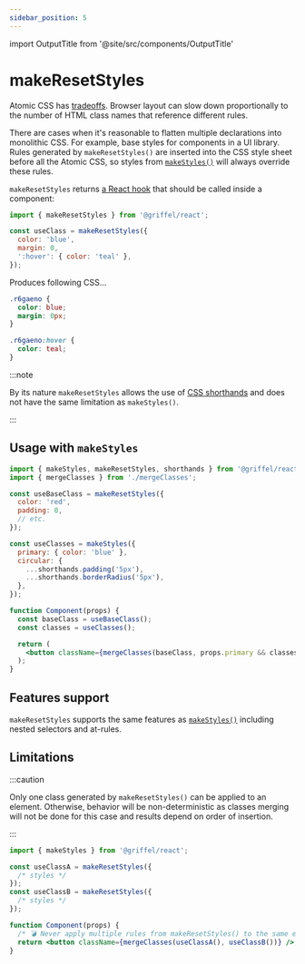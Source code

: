 ```yaml
---
sidebar_position: 5
---
```


import OutputTitle from '@site/src/components/OutputTitle'

# makeResetStyles

Atomic CSS has [tradeoffs](/react/guides/atomic-css#trade-offs).
Browser layout can slow down proportionally to the number of HTML class names that reference different rules.

There are cases when it's reasonable to flatten multiple declarations into monolithic CSS. For example, base styles for components in a UI library.
Rules generated by `makeResetStyles()` are inserted into the CSS style sheet before all the Atomic CSS, so styles from [`makeStyles()`](/react/api/make-styles) will always override these rules.

`makeResetStyles` returns [a React hook](https://reactjs.org/docs/hooks-intro.html) that should be called inside a component:

```js
import { makeResetStyles } from '@griffel/react';

const useClass = makeResetStyles({
  color: 'blue',
  margin: 0,
  ':hover': { color: 'teal' },
});
```

<OutputTitle>Produces following CSS...</OutputTitle>

```css
.r6gaeno {
  color: blue;
  margin: 0px;
}

.r6gaeno:hover {
  color: teal;
}
```

:::note

By its nature `makeResetStyles` allows the use of [CSS shorthands](/react/guides/limitations#css-shorthands-are-not-supported) and does not have the same limitation as `makeStyles()`.

:::

## Usage with `makeStyles`

```jsx
import { makeStyles, makeResetStyles, shorthands } from '@griffel/react';
import { mergeClasses } from './mergeClasses';

const useBaseClass = makeResetStyles({
  color: 'red',
  padding: 0,
  // etc.
});

const useClasses = makeStyles({
  primary: { color: 'blue' },
  circular: {
    ...shorthands.padding('5px'),
    ...shorthands.borderRadius('5px'),
  },
});

function Component(props) {
  const baseClass = useBaseClass();
  const classes = useClasses();

  return (
    <button className={mergeClasses(baseClass, props.primary && classes.primary, props.circular && classes.circular)} />
  );
}
```

## Features support

`makeResetStyles` supports the same features as [`makeStyles()`](/react/api/make-styles) including nested selectors and at-rules.

## Limitations

:::caution

Only one class generated by `makeResetStyles()` can be applied to an element. Otherwise, behavior will be non-deterministic as classes merging will not be done for this case and results depend on order of insertion.

:::

```jsx
import { makeStyles } from '@griffel/react';

const useClassA = makeResetStyles({
  /* styles */
});
const useClassB = makeResetStyles({
  /* styles */
});

function Component(props) {
  /* 💣 Never apply multiple rules from makeResetStyles() to the same element */
  return <button className={mergeClasses(useClassA(), useClassB())} />;
}
```
